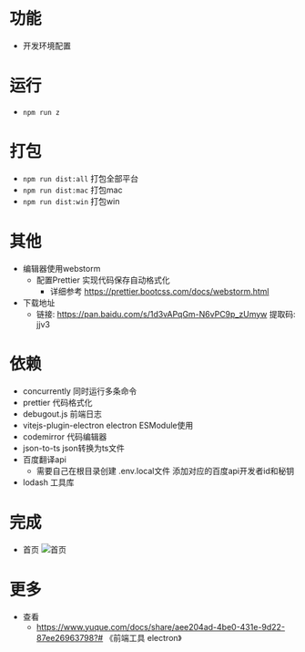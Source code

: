 # 功能
- 开发环境配置

# 运行
- `npm run z`
# 打包
- `npm run dist:all` 打包全部平台
- `npm run dist:mac` 打包mac
- `npm run dist:win` 打包win
# 其他
- 编辑器使用webstorm 
  - 配置Prettier  实现代码保存自动格式化
    - 详细参考 https://prettier.bootcss.com/docs/webstorm.html
- 下载地址
  - 链接: https://pan.baidu.com/s/1d3vAPqGm-N6vPC9p_zUmyw 提取码: jjv3 
# 依赖
- concurrently 同时运行多条命令
- prettier 代码格式化
- debugout.js 前端日志
- vitejs-plugin-electron electron ESModule使用
- codemirror 代码编辑器
- json-to-ts json转换为ts文件
- 百度翻译api
  - 需要自己在根目录创建 .env.local文件 添加对应的百度api开发者id和秘钥
- lodash 工具库

# 完成
- 首页 ![首页](http://mn.applet.start6.cn/git-home.png)

# 更多
- 查看
  - https://www.yuque.com/docs/share/aee204ad-4be0-431e-9d22-87ee26963798?# 《前端工具 electron》

